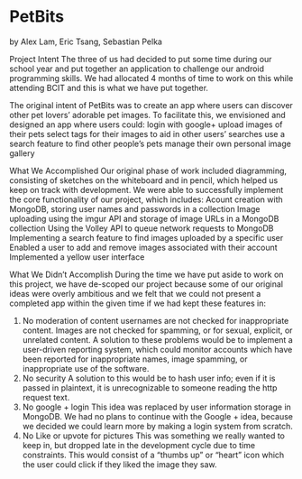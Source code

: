 PetBits
====
by Alex Lam, Eric Tsang, Sebastian Pelka

Project Intent
The three of us had decided to put some time during our school year and put together an application to challenge our android programming skills.
We had allocated 4 months of time to work on this while attending BCIT and this is what we have put together.

The original intent of PetBits was to create an app where users can discover other pet lovers’ adorable pet images. 
To facilitate this, we envisioned and designed an app where users could:
  login with google+
  upload images of their pets
  select tags for their images to aid in other users’ searches
  use a search feature to find other people’s pets
  manage their own personal image gallery
  
What We Accomplished
Our original phase of work included diagramming, consisting of sketches on the whiteboard and in pencil, which helped us keep on track with development. We were able to successfully implement the core functionality of our project, which includes:
  Acount creation with MongoDB, storing user names and passwords in a collection
  Image uploading using the imgur API and storage of image URLs in a MongoDB collection
  Using the Volley API to queue network requests to MongoDB
  Implementing a search feature to find images uploaded by a specific user
  Enabled a user to add and remove images associated with their account
  Implemented a yellow user interface

What We Didn’t Accomplish
During the time we have put aside to work on this project, we have de-scoped our project because some of our original ideas were overly ambitious and we felt that we could not present a completed app within the given time if we had kept these features in:
  1) No moderation of content
    usernames are not checked for inappropriate content.
    Images are not checked for spamming, or for sexual, explicit, or unrelated content.
    A solution to these problems would be to implement a user-driven reporting system, which could monitor accounts which have been reported for inappropriate names, image spamming, or inappropriate use of the software.
  2) No security
    A solution to this would be to hash user info; even if it is passed in plaintext, it is unrecognizable to someone reading the http request text.
  3) No google + login
    This idea was replaced by user information storage in MongoDB. We had no plans to continue with the Google + idea, because we decided we could learn more by making a login system from scratch.
  4) No Like or upvote for pictures
    This was something we really wanted to keep in, but dropped late in the development cycle due to time constraints. This would consist of a “thumbs up” or “heart” icon which the user could click if they liked the image they saw.
